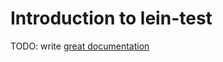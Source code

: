 # Introduction to lein-test

TODO: write [great documentation](http://jacobian.org/writing/great-documentation/what-to-write/)
